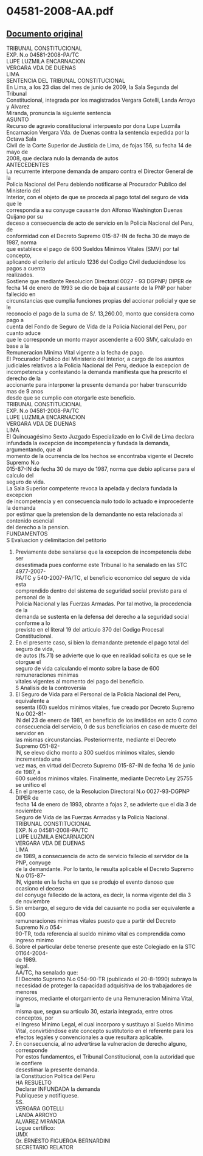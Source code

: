 
04581-2008-AA.pdf
=================
  
[Documento original](https://tc.gob.pe/jurisprudencia/2009/04581-2008-AA.pdf)  
---  
TRIBUNAL CONSTITUCIONAL  
EXP. N.o 04581-2008-PA/TC  
LUPE LUZMILA ENCARNACION  
VERGARA VDA DE DUENAS  
LIMA  
SENTENCIA DEL TRIBUNAL CONSTITUCIONAL  
En Lima, a los 23 dias del mes de junio de 2009, la Sala Segunda del Tribunal  
Constitucional, integrada por los magistrados Vergara Gotelli, Landa Arroyo y Alvarez  
Miranda, pronuncia la siguiente sentencia  
ASUNTO  
Recurso de agravio constitucional interpuesto por dona Lupe Luzmila  
Encarnacion Vergara Vda. de Duenas contra la sentencia expedida por la Octava Sala  
Civil de la Corte Superior de Justicia de Lima, de fojas 156, su fecha 14 de mayo de  
2008, que declara nulo la demanda de autos  
ANTECEDENTES  
La recurrente interpone demanda de amparo contra el Director General de la  
Policia Nacional del Peru debiendo notificarse al Procurador Publico del Ministerio del  
Interior, con el objeto de que se proceda al pago total del seguro de vida que le  
correspondia a su conyuge causante don Alfonso Washington Duenas Quijano por su  
deceso a consecuencia de acto de servicio en la Policia Nacional del Peru, de  
conformidad con el Decreto Supremo 015-87-IN de fecha 30 de mayo de 1987, norma  
que establece el pago de 600 Sueldos Minimos Vitales (SMV) por tal concepto,  
aplicando el criterio del articulo 1236 del Codigo Civil deduciéndose los pagos a cuenta  
realizados.  
Sostiene que mediante Resolucion Directoral 0027 - 93 DGPNP/ DIPER de  
fecha 14 de enero de 1993 se dio de baja al causante de la PNP por haber fallecido en  
circunstancias que cumplia funciones propias del accionar policial y que se le  
reconocio el pago de la suma de S/. 13,260.00, monto que considera como pago a  
cuenta del Fondo de Seguro de Vida de la Policia Nacional del Peru, por cuanto aduce  
que le corresponde un monto mayor ascendente a 600 SMV, calculado en base a la  
Remuneracion Minima Vital vigente a la fecha de pago.  
El Procurador Publico del Ministerio del Interior, a cargo de los asuntos  
judiciales relativos a la Policia Nacional del Peru, deduce la excepcion de  
incompetencia y contestando la demanda manifiesta que ha prescrito el derecho de la  
accionante para interponer la presente demanda por haber transcurrido mas de 9 anos  
desde que se cumplio con otorgarle este beneficio.  
TRIBUNAL CONSTITUCIONAL  
EXP. N.o 04581-2008-PA/TC  
LUPE LUZMILA ENCARNACION  
VERGARA VDA DE DUENAS  
LIMA  
El Quincuagésimo Sexto Juzgado Especializado en lo Civil de Lima declara  
infundada la excepcion de incompetencia y fundada la demanda, argumentando, que al  
momento de la ocurrencia de los hechos se encontraba vigente el Decreto Supremo N.o  
015-87-IN de fecha 30 de mayo de 1987, norma que debio aplicarse para el calculo del  
seguro de vida.  
La Sala Superior competente revoca la apelada y declara fundada la excepcion  
de incompetencia y en consecuencia nulo todo lo actuado e improcedente la demanda  
por estimar que la pretension de la demandante no esta relacionada al contenido esencial  
del derecho a la pension.  
FUNDAMENTOS  
S Evaluacion y delimitacion del petitorio  
1. Previamente debe senalarse que la excepcion de incompetencia debe ser  
desestimada pues conforme este Tribunal lo ha senalado en las STC 4977-2007-  
PA/TC y 540-2007-PA/TC, el beneficio economico del seguro de vida esta  
comprendido dentro del sistema de seguridad social previsto para el personal de la  
Policia Nacional y las Fuerzas Armadas. Por tal motivo, la procedencia de la  
demanda se sustenta en la defensa del derecho a la seguridad social conforme a lo  
previsto en el literal 19 del articulo 370 del Codigo Procesal Constitucional.  
2. En el presente caso, si bien la demandante pretende el pago total del seguro de vida,  
de autos (fs.71) se advierte que lo que en realidad solicita es que se le otorgue el  
seguro de vida calculando el monto sobre la base de 600 remuneraciones minimas  
vitales vigentes al momento del pago del beneficio.  
S Analisis de la controversia  
3. El Seguro de Vida para el Personal de la Policia Nacional del Peru, equivalente a  
sesenta (60) sueldos minimos vitales, fue creado por Decreto Supremo N.o 002-81-  
IN del 23 de enero de 1981, en beneficio de los invâlidos en acto 0 como  
consecuencia del servicio, 0 de sus beneficiarios en caso de muerte del servidor en  
las mismas circunstancias. Posteriormente, mediante el Decreto Supremo 051-82-  
IN, se elevo dicho monto a 300 sueldos minimos vitales, siendo incrementado una  
vez mas, en virtud del Decreto Supremo 015-87-IN de fecha 16 de junio de 1987, a  
600 sueldos minimos vitales. Finalmente, mediante Decreto Ley 25755 se unifico el  
4. En el presente caso, de la Resolucion Directoral N.o 0027-93-DGPNP DIPER de  
fecha 14 de enero de 1993, obrante a fojas 2, se advierte que el dia 3 de noviembre  
Seguro de Vida de las Fuerzas Armadas y la Policia Nacional.  
TRIBUNAL CONSTITUCIONAL  
EXP. N.o 04581-2008-PA/TC  
LUPE LUZMILA ENCARNACION  
VERGARA VDA DE DUENAS  
LIMA  
de 1989, a consecuencia de acto de servicio fallecio el servidor de la PNP, conyuge  
de la demandante. Por lo tanto, le resulta aplicable el Decreto Supremo N.o 015-87-  
IN, vigente en la fecha en que se produjo el evento danoso que ocasiono el deceso  
del conyuge fallecido de la actora, es decir, la norma vigente del dia 3 de noviembre  
5. Sin embargo, el seguro de vida del causante no podia ser equivalente a 600  
remuneraciones minimas vitales puesto que a partir del Decreto Supremo N.o 054-  
90-TR, toda referencia al sueldo minimo vital es comprendida como ingreso minimo  
6. Sobre el particular debe tenerse presente que este Colegiado en la STC 01164-2004-  
de 1989.  
legal.  
AA/TC, ha senalado que:  
El Decreto Supremo N.o 054-90-TR (publicado el 20-8-1990) subrayo la  
necesidad de proteger la capacidad adquisitiva de los trabajadores de menores  
ingresos, mediante el otorgamiento de una Remuneracion Minima Vital, la  
misma que, segun su articulo 30, estaria integrada, entre otros conceptos, por  
el Ingreso Minimo Legal, el cual incorporo y sustituyo al Sueldo Minimo  
Vital, convirtiéndose este concepto sustitutorio en el referente para los  
efectos legales y convencionales a que resultara aplicable.  
7. En consecuencia, al no advertirse la vulneracion de derecho alguno, corresponde  
Por estos fundamentos, el Tribunal Constitucional, con la autoridad que le confiere  
desestimar la presente demanda.  
la Constitucion Politica del Peru  
HA RESUELTO  
Declarar INFUNDADA la demanda  
Publiquese y notifiquese.  
SS.  
VERGARA GOTELLI  
LANDA ARROYO  
ALVAREZ MIRANDA  
Logue certifico:  
UMX  
Or. ERNESTO FIGUEROA BERNARDINI  
SECRETARIO RELATOR